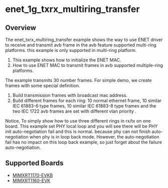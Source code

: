 # enet_1g_txrx_multiring_transfer

## Overview

The enet_txrx_multiring_transfer example shows the way to use ENET driver to
 receive and transmit avb frame in the avb feature supported multi-ring platforms.
 this example is only supported in multi-ring platform.

1. This example shows how to initialize the ENET MAC.
2. How to use ENET MAC to transmit frames in avb supported
multiple-ring platforms.

The example transmits 30 number frames. For simple demo, we create frames with some special definition.
1. Build transmission frames with broadcast mac address.
2. Build different frames for each ring: 10 normal ethernet frame, 10 similar IEC 61883-6 type frames,
10 similar IEC 61883-8 type frames and the two IEC 1722 avb frames are set with different vlan priority .

Notice, To simply show how to use three different rings in rx/tx on one board. This example set PHY local loop and you will see there will be PHY init auto-negotiation fail and this is normal. because phy can not finish
auto-negotiation when phy is in loop back mode. However, the auto-negotiation fail has no impact on this loop back example, so just forget about the failure auto-negotiation.

## Supported Boards
- [MIMXRT1170-EVKB](../../../_boards/evkbmimxrt1170/driver_examples/enet_1g/txrx_multiring_transfer/example_board_readme.md)
- [MIMXRT1160-EVK](../../../_boards/evkmimxrt1160/driver_examples/enet_1g/txrx_multiring_transfer/example_board_readme.md)
